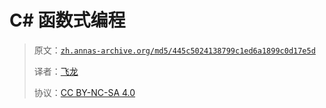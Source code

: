 # C# 函数式编程

> 原文：[`zh.annas-archive.org/md5/445c5024138799c1ed6a1899c0d17e5d`](https://zh.annas-archive.org/md5/445c5024138799c1ed6a1899c0d17e5d)
> 
> 译者：[飞龙](https://github.com/wizardforcel)
> 
> 协议：[CC BY-NC-SA 4.0](http://creativecommons.org/licenses/by-nc-sa/4.0/)